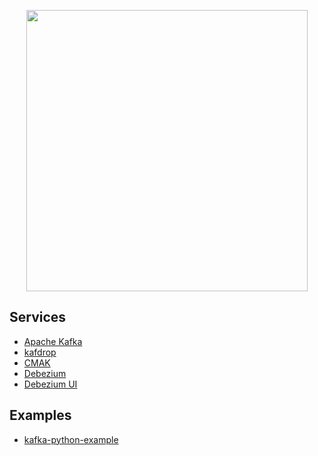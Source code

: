 <p align="center">
    <img src="https://cdn.shouts.dev/media/412/big-data.png" width="450"/>
</p>

Services
--
- [Apache Kafka](https://kafka.apache.org/)
- [kafdrop](https://github.com/obsidiandynamics/kafdrop)
- [CMAK](https://github.com/yahoo/CMAK)
- [Debezium](https://debezium.io/)
- [Debezium UI](https://github.com/debezium/debezium-ui)

Examples
--
- [kafka-python-example](https://github.com/mdobydullah/kafka-python-example)